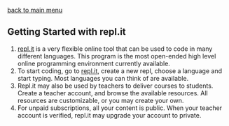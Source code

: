 [back to main menu](https://lindsaycullum.github.io/cs-resource-instructions)

## Getting Started with repl.it

<ol>
  <li><a href="https://repl.it/" target="_blank">repl.it</a> is a very flexible online tool that can be used to code in many different languages. This program is the most open-ended high level online programming environment currently available.</li>
  <li>To start coding, go to <a href="https://repl.it/" target="_blank">repl.it</a>, create a new repl, choose a language and start typing. Most languages you can think of are available.</li>
  <li>Repl.it may also be used by teachers to deliver courses to students. Create a teacher account, and browse the available resources. All resources are customizable, or you may create your own. </li>
  <li>For unpaid subscriptions, all your content is public. When your teacher account is verified, repl.it may upgrade your account to private.</li> 
</ol>

